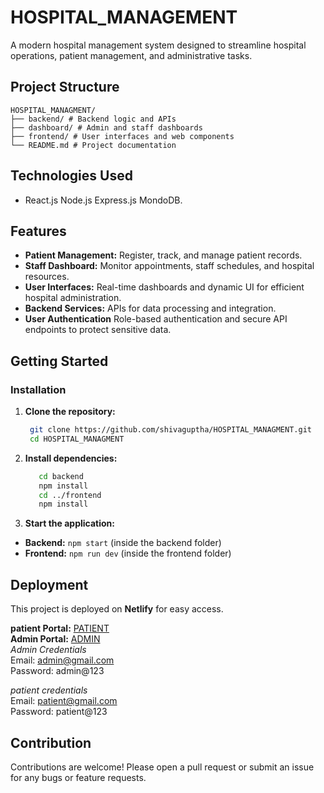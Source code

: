 # HOSPITAL_MANAGEMENT

A modern hospital management system designed to streamline hospital operations, patient management, and administrative tasks.

## Project Structure

    HOSPITAL_MANAGMENT/
    ├── backend/ # Backend logic and APIs
    ├── dashboard/ # Admin and staff dashboards
    ├── frontend/ # User interfaces and web components
    └── README.md # Project documentation


## Technologies Used

- React.js Node.js Express.js MondoDB. 

## Features

- **Patient Management:** Register, track, and manage patient records.
- **Staff Dashboard:** Monitor appointments, staff schedules, and hospital resources.
- **User Interfaces:** Real-time dashboards and dynamic UI for efficient hospital administration.
- **Backend Services:** APIs for data processing and integration.
- **User Authentication** Role-based authentication and secure API endpoints to protect sensitive data.

## Getting Started

### Installation

1. **Clone the repository:**
   ```sh
    git clone https://github.com/shivaguptha/HOSPITAL_MANAGMENT.git
    cd HOSPITAL_MANAGMENT

2. **Install dependencies:**
   ```sh
      cd backend
      npm install
      cd ../frontend
      npm install


3. **Start the application:**
- **Backend:** `npm start` (inside the backend folder)
- **Frontend:** `npm run dev` (inside the frontend folder)

## Deployment

This project is deployed on **Netlify** for easy access.

**patient Portal:** [PATIENT](https://krishhospital.netlify.app/)  
**Admin Portal:** [ADMIN](https://krish-hospital-admin.netlify.app/)  
*Admin Credentials*  
Email: admin@gmail.com  
Password: admin@123

*patient credentials*  
Email: patient@gmail.com  
Password: patient@123  

## Contribution

Contributions are welcome! Please open a pull request or submit an issue for any bugs or feature requests.

